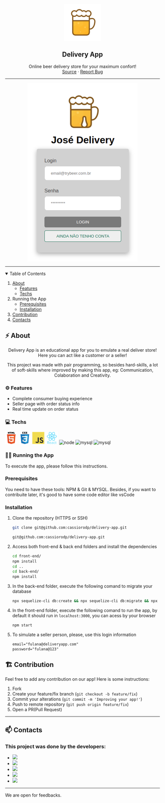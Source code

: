 <p align="center">
  <a href="https://github.com/cassiorodp/delivery-app" target="_blank">
    <img src="./front-end/src/images/beer.gif" alt="Logo" width="120" height="120">
  </a>

  <h2 align="center">Delivery App</h2>

  <p align="center">
    Online beer delivery store for your maximum confort!
    <br />
    <a href="https://jose-delivery-app.vercel.app/login" target="_blank">Source</a>
    ·
    <a href="https://github.com/cassiorodp/delivery-app/issues" target="_blank">Report Bug</a>
  </p>
</p>

---
<p align="center">
  <img src="./assets/readme/landing_page.png" alt="landingpage project"/>
</p>

---

<details open="open">
  <summary><h2">Table of Contents</h2></summary>
  <ol>
    <li>
      <a href="#about">About</a>
      <ul>
        <li><a href="#features">Features</a></li>
        <li><a href="#techs">Techs</a></li>
      </ul>
    </li>
    <li>
      <span>Running the App</span>
      <ul>
        <li><a href="#prerequisites">Prerequisites</a></li>
        <li><a href="#installation">Installation</a></li>
      </ul>
    </li>
    <li><a href="#contribution">Contribution</a></li>
    <li><a href="#contacts">Contacts</a></li>
  </ol>
</details>

<h2 id="about">⚡ About</h2> 
<p align="center">
Delivery App is an educational app for you to emulate a real deliver store! Here you can act like a customer or a seller!
</p>
<p align="center">
This project was made with pair programming, so besides hard-skills, a lot of soft-skills where improved by making this app, eg: Communication, Colaboration and Creativity.
</p>

<h3 id="features">⚙ Features</h3>

- Complete consumer buying experience
- Seller page with order status info
- Real time update on order status

<h3 id="techs">💻 Techs</h3>
  
<div>
  <img src="https://raw.githubusercontent.com/devicons/devicon/master/icons/html5/html5-original-wordmark.svg" alt="html5" width="40" height="40"/> 
  <img src="https://raw.githubusercontent.com/devicons/devicon/master/icons/css3/css3-original-wordmark.svg" alt="css3" width="40" height="40"/>
  <img src="https://raw.githubusercontent.com/devicons/devicon/master/icons/javascript/javascript-original.svg" alt="javascript" width="40" height="40"/>
  <img src="https://raw.githubusercontent.com/devicons/devicon/master/icons/react/react-original-wordmark.svg" alt="react" width="40" height="40"/>
  <img src="https://cdn.jsdelivr.net/gh/devicons/devicon/icons/nodejs/nodejs-original.svg" alt="node" width="40" height="40"/>
  <img src="https://cdn.jsdelivr.net/gh/devicons/devicon/icons/mysql/mysql-original.svg" alt="mysql" width="40" height="40"/>
  <img src="https://cdn.jsdelivr.net/gh/devicons/devicon/icons/sequelize/sequelize-original.svg" alt="mysql" width="40" height="40"/>


</div>

<h3>👨‍💻 Running the App</h3>

To execute the app, please follow this instructions.

<h3 id="prerequisites">Prerequisites</h3>

You need to have these tools: NPM & Git & MYSQL.
Besides, if you want to contribuite later, it's good to have some code editor like vsCode

<h3 id="installation">Installation</h3>

1. Clone the repository (HTTPS or SSH)
   ```sh
   git clone git@github.com:cassiorodp/delivery-app.git
   ```
    
   ```sh
   git@github.com:cassiorodp/delivery-app.git
   ```

2. Access both front-end & back end folders and install the dependencies

   ```sh
   cd front-end/
   npm install
   cd ..
   cd back-end/
   npm install
   ```

3. In the back-end folder, execute the following comand to migrate your database

   ```sh
   npx sequelize-cli db:create && npx sequelize-cli db:migrate && npx sequelize-cli db:seed:all

   ```

4. In the front-end folder, execute the following comand to run the app, by default it should run in `localhost:3000`, you can acess by your browser

   ```sh
   npm start
   ```
5. To simulate a seller person, please, use this login information

   ```
   email="fulana@deliveryapp.com"
   password="fulana@123"
   ```

<h2 id="contribution">🏗 Contribution</h2>

Feel free to add any contribution on our app! Here is some instructions:
    
1. Fork
2. Create your feature/fix branch (`git checkout -b feature/fix`)
3. Commit your alterations (`git commit -m 'Improving your app!'`)
4. Push to remote repository (`git push origin feature/fix`)
5. Open a PR(Pull Request)

---

<h2 id="contacts">📫 Contacts</h2>
    
<h3>This project was done by the developers:</h3>
<ul>
    <li>
      <a href="https://github.com/cassiorodp" target="_blank">
        <img src="https://img.shields.io/badge/-Cassio_Pereira-black?style=flat&logo=Github&logoColor=white">
      </a>
    </li>
    <li>
      <a href="https://github.com/HenriqueCursino" target="_blank">
        <img src="https://img.shields.io/badge/-Henrique_Cursino-black?style=flat&logo=Github&logoColor=white">
      </a>
    </li>
    <li>
      <a href="https://github.com/tomsantos07" target="_blank">
        <img src="https://img.shields.io/badge/-Tom_Santos-black?style=flat&logo=Github&logoColor=white">
      </a>
    </li>
    <li>
      <a href="https://github.com/felipedias1" target="_blank">
        <img src="https://img.shields.io/badge/-Felipe_Dias-black?style=flat&logo=Github&logoColor=white">
      </a>
    </li>
    <li>
      <a href="https://github.com/felipelouzeiro" target="_blank">
        <img src="https://img.shields.io/badge/-Felipe_Louzeiro-black?style=flat&logo=Github&logoColor=white">
      </a>
    </li>
</ul>

---

We are open for feedbacks.
